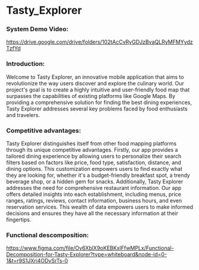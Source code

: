 # Tasty_Explorer

### System Demo Video:
https://drive.google.com/drive/folders/102tAcCvRyGDJzBvaQLRyMFMYydzTzfYd

### Introduction:

Welcome to Tasty Explorer, an innovative mobile application that aims to revolutionize the way users discover and explore the culinary world. Our project's goal is to create a highly intuitive and user-friendly food map that surpasses the capabilities of existing platforms like Google Maps. By providing a comprehensive solution for finding the best dining experiences, Tasty Explorer addresses several key problems faced by food enthusiasts and travelers.

### Competitive advantages:

Tasty Explorer distinguishes itself from other food mapping platforms through its unique competitive advantages. Firstly, our app provides a tailored dining experience by allowing users to personalize their search filters based on factors like price, food type, satisfaction, distance, and dining options. This customization empowers users to find exactly what they are looking for, whether it's a budget-friendly breakfast spot, a trendy beverage shop, or a hidden gem for snacks.
Additionally, Tasty Explorer addresses the need for comprehensive restaurant information. Our app offers detailed insights into each establishment, including menus, price ranges, ratings, reviews, contact information, business hours, and even reservation services. This wealth of data empowers users to make informed decisions and ensures they have all the necessary information at their fingertips.

### Functional descomposition:
https://www.figma.com/file/Ov6XblX9oKEBKxlFfwMPLx/Functional-Decomposition-for-Tasty-Explorer?type=whiteboard&node-id=0-1&t=r9S1JXri4ODvSrTs-0

